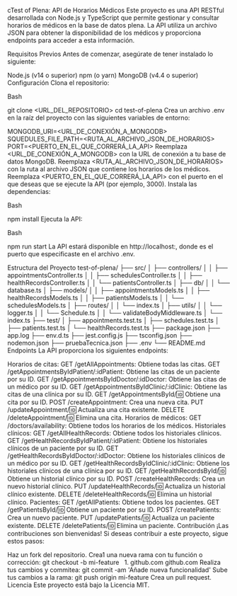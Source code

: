 cTest of Plena: API de Horarios Médicos
Este proyecto es una API RESTful desarrollada con Node.js y TypeScript que permite gestionar y consultar horarios de médicos en la base de datos plena. La API utiliza un archivo JSON para obtener la disponibilidad de los médicos y proporciona endpoints para acceder a esta información.

Requisitos Previos
Antes de comenzar, asegúrate de tener instalado lo siguiente:

Node.js (v14 o superior)
npm (o yarn)
MongoDB (v4.4 o superior)
Configuración
Clona el repositorio:

Bash

git clone <URL_DEL_REPOSITORIO>
cd test-of-plena
Crea un archivo .env en la raíz del proyecto con las siguientes variables de entorno:

MONGODB_URI=<URL_DE_CONEXIÓN_A_MONGODB>
SQUEDULES_FILE_PATH=<RUTA_AL_ARCHIVO_JSON_DE_HORARIOS>
PORT=<PUERTO_EN_EL_QUE_CORRERÁ_LA_API>
Reemplaza <URL_DE_CONEXIÓN_A_MONGODB> con la URL de conexión a tu base de datos MongoDB.
Reemplaza <RUTA_AL_ARCHIVO_JSON_DE_HORARIOS> con la ruta al archivo JSON que contiene los horarios de los médicos.
Reemplaza <PUERTO_EN_EL_QUE_CORRERÁ_LA_API> con el puerto en el que deseas que se ejecute la API (por ejemplo, 3000).
Instala las dependencias:

Bash

npm install
Ejecuta la API:

Bash

npm run start
La API estará disponible en http://localhost:<PUERTO>, donde <PUERTO> es el puerto que especificaste en el archivo .env.

Estructura del Proyecto
test-of-plena/
├── src/
│   ├── controllers/
│   │   ├── appointmentsController.ts
│   │   ├── schedulesController.ts
│   │   ├── healthRecordsController.ts
│   │   └── patientsController.ts
│   ├── db/
│   │   └── database.ts
│   ├── models/
│   │   ├── appointmentsModels.ts
│   │   ├── healthRecordsModels.ts
│   │   ├── patientsModels.ts
│   │   └── schedulesModels.ts
│   ├── routes/
│   │   └── index.ts
│   ├── utils/
│   │   └── logger.ts
│   │   └── Schedule.ts
│   │   └── validateBodyMiddleware.ts
│   └── index.ts
├── test/
│   ├── appointments.test.ts
│   ├── schedules.test.ts
│   ├── patients.test.ts
│   └── healthRecords.test.ts
├── package.json
├── app.log
├── env.d.ts
├── jest.config.js
├── tsconfig.json
├── nodemon.json
├── pruebaTecnica.json
├── .env
└── README.md
Endpoints
La API proporciona los siguientes endpoints:

Horarios de citas:
GET /getAllAppointments: Obtiene todas las citas.
GET /getAppointmentsByIdPatient/:idPatient: Obtiene las citas de un paciente por su ID.
GET /getAppointmentsByIdDoctor/:idDoctor: Obtiene las citas de un médico por su ID.
GET /getAppointmentsByIdClinic/:idClinic: Obtiene las citas de una clínica por su ID.
GET /getAppointmentsById/:id: Obtiene una cita por su ID.
POST /createAppointment: Crea una nueva cita.
PUT /updateAppointment/:id: Actualiza una cita existente.
DELETE /deleteAppointment/:id: Elimina una cita.
Horarios de médicos:
GET /doctors/availability: Obtiene todos los horarios de los médicos.
Historiales clínicos:
GET /getAllHealthRecords: Obtiene todos los historiales clínicos.
GET /getHealthRecordsByIdPatient/:idPatient: Obtiene los historiales clínicos de un paciente por su ID.
GET /getHealthRecordsByIdDoctor/:idDoctor: Obtiene los historiales clínicos de un médico por su ID.
GET /getHealthRecordsByIdClinic/:idClinic: Obtiene los historiales clínicos de una clínica por su ID.
GET /getHealthRecordsById/:id: Obtiene un historial clínico por su ID.
POST /createHealthRecords: Crea un nuevo historial clínico.
PUT /updateHealthRecords/:id: Actualiza un historial clínico existente.
DELETE /deleteHealthRecords/:id: Elimina un historial clínico.
Pacientes:
GET /getAllPatients: Obtiene todos los pacientes.
GET /getPatientsById/:id: Obtiene un paciente por su ID.
POST /createPatients: Crea un nuevo paciente.
PUT /updatePatients/:id: Actualiza un paciente existente.
DELETE /deletePatients/:id: Elimina un paciente.
Contribución
¡Las contribuciones son bienvenidas! Si deseas contribuir a este proyecto, sigue estos pasos:

Haz un fork del repositorio.
Crea1 una nueva rama con tu función o corrección: git checkout -b mi-feature   
1.
github.com
github.com
Realiza tus cambios y commitea: git commit -am 'Añade nueva funcionalidad'
Sube tus cambios a la rama: git push origin mi-feature
Crea un pull request.
Licencia
Este proyecto está bajo la Licencia MIT.